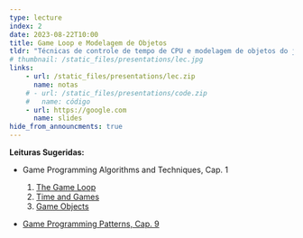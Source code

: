 ```yaml
---
type: lecture
index: 2
date: 2023-08-22T10:00
title: Game Loop e Modelagem de Objetos
tldr: "Técnicas de controle de tempo de CPU e modelagem de objetos do jogo."
# thumbnail: /static_files/presentations/lec.jpg
links: 
    - url: /static_files/presentations/lec.zip
      name: notas
    # - url: /static_files/presentations/code.zip
    #   name: código
    - url: https://google.com
      name: slides
hide_from_announcments: true
---
```

**Leituras Sugeridas:**
- Game Programming Algorithms and Techniques, Cap. 1
  1. [The Game Loop](https://learning.oreilly.com/library/view/game-programming-algorithms/9780133463200/ch01.html#ch01lev1sec2)
  2. [Time and Games](https://learning.oreilly.com/library/view/game-programming-algorithms/9780133463200/ch01.html#ch01lev1sec3)
  3. [Game Objects](https://learning.oreilly.com/library/view/game-programming-algorithms/9780133463200/ch01.html#ch01lev1sec4)

- [Game Programming Patterns, Cap. 9](https://gameprogrammingpatterns.com/game-loop.html)
